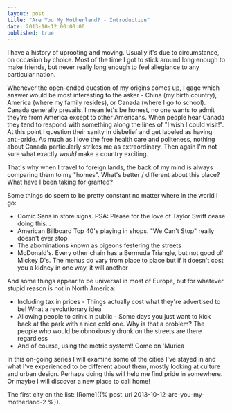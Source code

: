 ```yaml
---
layout: post
title: "Are You My Motherland? - Introduction"
date: 2013-10-12 00:00:00
published: true
---
```


I have a history of uprooting and moving. Usually it's due to circumstance, on 
occasion by choice. Most of the time I got to stick around long enough to make 
friends, but never really long enough to feel allegiance to any particular 
nation.

Whenever the open-ended question of my origins comes up, I gage which answer 
would be most interesting to the asker - China (my birth country), America 
(where my family resides), or Canada (where I go to school).  Canada generally 
prevails. I mean let's be honest, no one wants to admit they're from America 
except to other Americans. When people hear Canada they tend to respond with 
something along the lines of "I wish I could visit!". At this point I question 
their sanity in disbelief and get labeled as having anti-pride.  As much as I 
love the free health care and politeness, nothing about Canada particularly 
strikes me as extraordinary. Then again I'm not sure what exactly _would_ make a 
country exciting.

That's why when I travel to foreign lands, the back of my mind is always 
comparing them to my "homes". What's better / different about this place? What 
have I been taking for granted?

Some things do seem to be pretty constant no matter where in the world I go:

- Comic Sans in store signs. PSA: Please for the love of Taylor Swift cease 
doing this...
- American Billboard Top 40's playing in shops. "We Can't Stop" really doesn't 
ever stop
- The abominations known as pigeons festering the streets
- McDonald's. Every other chain has a Bermuda Triangle, but not good ol' Mickey 
D's. The menus do vary from place to place but if it doesn't cost you a kidney 
in one way, it will another

And some things appear to be universal in most of Europe, but for whatever 
stupid reason is not in North America:

- Including tax in prices - Things actually cost what they're advertised to be! 
What a revolutionary idea
- Allowing people to drink in public - Some days you just want to kick back at 
the park with a nice cold one. Why is that a problem? The people who would be 
obnoxiously drunk on the streets are there regardless
- And of course, using the metric system!! Come on 'Murica

In this on-going series I will examine some of the cities I've stayed in and 
what I've experienced to be different about them, mostly looking at culture and 
urban design.  Perhaps doing this will help me find pride in somewhere. Or maybe 
I will discover a new place to call home!

The first city on the list: [Rome]({% post_url 2013-10-12-are-you-my-motherland-2 %}).

